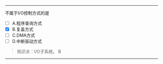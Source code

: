 ---
不属于I/O控制方式的是
- [ ] A.程序查询方式 
- [x] B.复盖方式 
- [ ] C.DMA方式 
- [ ] D.中断驱动方式

> 知识点：I/O子系统。
> B

---